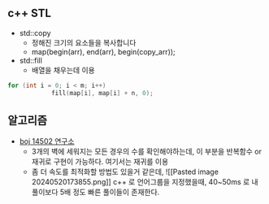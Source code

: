 ## c++ STL
- std::copy
	- 정해진 크기의 요소들을 복사합니다
	- map(begin(arr), end(arr), begin(copy_arr));
- std::fill
	- 배열을 채우는데 이용
```cpp
for (int i = 0; i < m; i++)
            fill(map[i], map[i] + n, 0);
```
## 알고리즘
- [boj 14502 연구소](https://www.acmicpc.net/problem/14502)
	- 3개의 벽에 세워지는 모든 경우의 수를 확인해야하는데, 이 부분을 반복함수 or 재귀로 구현이 가능하다. 여기서는 재귀를 이용
	- 좀 더 속도를 최적화할 방법도 있을거 같은데,
	 ![[Pasted image 20240520173855.png]]
	 c++ 로 언어그룹을 지정했을때, 40~50ms 로 내 풀이보다 5배 정도 빠른 풀이들이 존재한다.